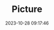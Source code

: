 ---
weight: 1
images:
- /images/edited/246.jpeg
title: Picture
date: 2023-10-28 09:17:46
tags: [luminar neo,work,24-70mm F2.8 DG DN | Art 019,ILCE-7M3,24.0,car,bench,truck]
---